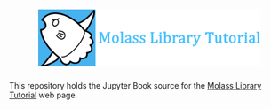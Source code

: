 <h1 align="center"><a href="https://freesemt.github.io/molass-tutorial/"><img src="images/molass-tutorial.png" width="400"></a></h1>

This repository holds the Jupyter Book source for the [Molass Library Tutorial](https://freesemt.github.io/molass-tutorial/) web page.
